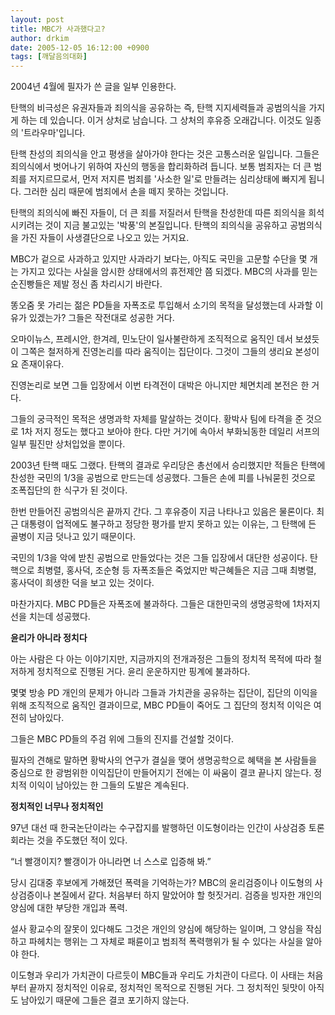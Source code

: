 ```yaml
---
layout: post
title: MBC가 사과했다고?
author: drkim
date: 2005-12-05 16:12:00 +0900
tags: [깨달음의대화]
---
```

  
2004년 4월에 필자가 쓴 글을 일부 인용한다. 

탄핵의 비극성은 유권자들과 죄의식을 공유하는 즉, 탄핵 지지세력들과 공범의식을 가지게 하는 데 있습니다. 이거 상처로 남습니다. 그 상처의 후유증 오래갑니다. 이것도 일종의 '트라우마'입니다. 

탄핵 찬성의 죄의식을 안고 평생을 살아가야 한다는 것은 고통스러운 일입니다. 그들은 죄의식에서 벗어나기 위하여 자신의 행동을 합리화하려 듭니다. 보통 범죄자는 더 큰 범죄를 저지르므로서, 먼저 저지른 범죄를 '사소한 일'로 만들려는 심리상태에 빠지게 됩니다. 그러한 심리 때문에 범죄에서 손을 떼지 못하는 것입니다. 

탄핵의 죄의식에 빠진 자들이, 더 큰 죄를 저질러서 탄핵을 찬성한데 따른 죄의식을 희석시키려는 것이 지금 불고있는 '박풍'의 본질입니다. 탄핵의 죄의식을 공유하고 공범의식을 가진 자들이 사생결단으로 나오고 있는 거지요. 

MBC가 겉으로 사과하고 있지만 사과라기 보다는, 아직도 국민을 고문할 수단을 몇 개는 가지고 있다는 사실을 암시한 상태에서의 휴전제안 쯤 되겠다. MBC의 사과를 믿는 순진빵들은 제발 정신 좀 차리시기 바란다. 

똥오줌 못 가리는 젊은 PD들을 자폭조로 투입해서 소기의 목적을 달성했는데 사과할 이유가 있겠는가? 그들은 작전대로 성공한 거다. 

오마이뉴스, 프레시안, 한겨레, 민노단이 일사불란하게 조직적으로 움직인 데서 보셨듯이 그쪽은 철저하게 진영논리를 따라 움직이는 집단이다. 그것이 그들의 생리요 본성이요 존재이유다. 

진영논리로 보면 그들 입장에서 이번 타격전이 대박은 아니지만 체면치레 본전은 한 거다. 

그들의 궁극적인 목적은 생명과학 자체를 말살하는 것이다. 황박사 팀에 타격을 준 것으로 1차 저지 정도는 했다고 보아야 한다. 다만 거기에 속아서 부화뇌동한 데일리 서프의 일부 필진만 상처입었을 뿐이다. 

2003년 탄핵 때도 그랬다. 탄핵의 결과로 우리당은 총선에서 승리했지만 적들은 탄핵에 찬성한 국민의 1/3을 공범으로 만드는데 성공했다. 그들은 손에 피를 나눠묻힌 것으로 조폭집단의 한 식구가 된 것이다. 

한번 만들어진 공범의식은 끝까지 간다. 그 후유증이 지금 나타나고 있음은 물론이다. 최근 대통령이 업적에도 불구하고 정당한 평가를 받지 못하고 있는 이유는, 그 탄핵에 든 골병이 지금 덧나고 있기 때문이다. 

국민의 1/3을 악에 받친 공범으로 만들었다는 것은 그들 입장에서 대단한 성공이다. 탄핵으로 최병렬, 홍사덕, 조순형 등 자폭조들은 죽었지만 박근혜들은 지금 그때 최병렬, 홍사덕이 희생한 덕을 보고 있는 것이다. 

마찬가지다. MBC PD들은 자폭조에 불과하다. 그들은 대한민국의 생명공학에 1차저지선을 치는데 성공했다. 

**윤리가 아니라 정치다**

아는 사람은 다 아는 이야기지만, 지금까지의 전개과정은 그들의 정치적 목적에 따라 철저하게 정치적으로 진행된 거다. 윤리 운운하지만 핑계에 불과하다. 

몇몇 방송 PD 개인의 문제가 아니라 그들과 가치관을 공유하는 집단이, 집단의 이익을 위해 조직적으로 움직인 결과이므로, MBC PD들이 죽어도 그 집단의 정치적 이익은 여전히 남아있다. 

그들은 MBC PD들의 주검 위에 그들의 진지를 건설할 것이다. 

필자의 견해로 말하면 황박사의 연구가 결실을 맺어 생명공학으로 혜택을 본 사람들을 중심으로 한 광범위한 이익집단이 만들어지기 전에는 이 싸움이 결코 끝나지 않는다. 정치적 이익이 남아있는 한 그들의 도발은 계속된다. 

**정치적인 너무나 정치적인**

97년 대선 때 한국논단이라는 수구잡지를 발행하던 이도형이라는 인간이 사상검증 토론회라는 것을 주도했던 적이 있다. 

“너 빨갱이지? 빨갱이가 아니라면 너 스스로 입증해 봐.”

당시 김대중 후보에게 가해졌던 폭력을 기억하는가? MBC의 윤리검증이나 이도형의 사상검증이나 본질에서 같다. 처음부터 하지 말았어야 할 헛짓거리. 검증을 빙자한 개인의 양심에 대한 부당한 개입과 폭력. 

설사 황교수의 잘못이 있다해도 그것은 개인의 양심에 해당하는 일이며, 그 양심을 작심하고 파헤치는 행위는 그 자체로 패륜이고 범죄적 폭력행위가 될 수 있다는 사실을 알아야 한다. 

이도형과 우리가 가치관이 다르듯이 MBC들과 우리도 가치관이 다르다. 이 사태는 처음부터 끝까지 정치적인 이유로, 정치적인 목적으로 진행된 거다. 그 정치적인 뒷맛이 아직도 남아있기 때문에 그들은 결코 포기하지 않는다.
